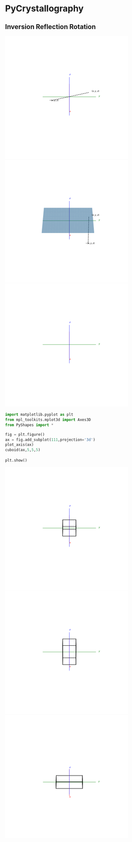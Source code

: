 # PyCrystallography

## Inversion Reflection Rotation
<p float="left">
  <img src="Images/inversion.gif" width="400" />
  <img src="Images/reflection.gif" width="400" />
  <img src="Images/rotation.gif" width="400" />
</p>


```py
import matplotlib.pyplot as plt
from mpl_toolkits.mplot3d import Axes3D
from PyShapes import *
```
```py
fig = plt.figure()
ax = fig.add_subplot(111,projection='3d')
plot_axis(ax)
cuboid(ax,5,5,5)

plt.show()
```
<p float="left">
  <img src="Images/cube.gif" width="400" />
  <img src="Images/cuboid.gif" width="400" />
  <img src="Images/cuboid2.gif" width="400" />
</p>


